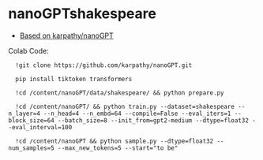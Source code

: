 # nanoGPTshakespeare

* [Based on karpathy/nanoGPT](https://github.com/karpathy/nanoGPT)

Colab Code:
```
  !git clone https://github.com/karpathy/nanoGPT.git
  
  pip install tiktoken transformers
  
  !cd /content/nanoGPT/data/shakespeare/ && python prepare.py
  
  !cd /content/nanoGPT/ && python train.py --dataset=shakespeare --n_layer=4 --n_head=4 --n_embd=64 --compile=False --eval_iters=1 --block_size=64 --batch_size=8 --init_from=gpt2-medium --dtype=float32 --eval_interval=100
  
  !cd /content/nanoGPT && python sample.py --dtype=float32 --num_samples=5 --max_new_tokens=5 --start="to be"
```
